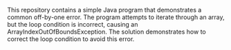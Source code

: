 This repository contains a simple Java program that demonstrates a common off-by-one error. The program attempts to iterate through an array, but the loop condition is incorrect, causing an ArrayIndexOutOfBoundsException. The solution demonstrates how to correct the loop condition to avoid this error. 